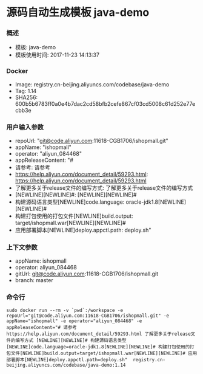 # 源码自动生成模板 java-demo

### 概述

* 模板: java-demo
* 模板使用时间: 2017-11-23 14:13:37

### Docker
* Image: registry.cn-beijing.aliyuncs.com/codebase/java-demo
* Tag: 1.14
* SHA256: 600b5b6783ff0a0e4b7dac2cd58bfb2cefe867cf03cd5008c61d252e77ecbb3e

### 用户输入参数
* repoUrl: "git@code.aliyun.com:11618-CGB1706/ishopmall.git" 
* appName: "ishopmall" 
* operator: "aliyun_084468" 
* appReleaseContent: "# 
* 请参考: 请参考 
* https://help.aliyun.com/document_detail/59293.html: https://help.aliyun.com/document_detail/59293.html 
* 了解更多关于release文件的编写方式: 了解更多关于release文件的编写方式 
* [NEWLINE][NEWLINE]#: [NEWLINE][NEWLINE]# 
* 构建源码语言类型[NEWLINE]code.language: oracle-jdk1.8[NEWLINE][NEWLINE]# 
* 构建打包使用的打包文件[NEWLINE]build.output: target/ishopmall.war[NEWLINE][NEWLINE]# 
* 应用部署脚本[NEWLINE]deploy.appctl.path: deploy.sh" 

### 上下文参数
* appName: ishopmall
* operator: aliyun_084468
* gitUrl: git@code.aliyun.com:11618-CGB1706/ishopmall.git
* branch: master


### 命令行
	sudo docker run --rm -v `pwd`:/workspace -e repoUrl="git@code.aliyun.com:11618-CGB1706/ishopmall.git" -e appName="ishopmall" -e operator="aliyun_084468" -e appReleaseContent="# 请参考 https://help.aliyun.com/document_detail/59293.html 了解更多关于release文件的编写方式 [NEWLINE][NEWLINE]# 构建源码语言类型[NEWLINE]code.language=oracle-jdk1.8[NEWLINE][NEWLINE]# 构建打包使用的打包文件[NEWLINE]build.output=target/ishopmall.war[NEWLINE][NEWLINE]# 应用部署脚本[NEWLINE]deploy.appctl.path=deploy.sh"  registry.cn-beijing.aliyuncs.com/codebase/java-demo:1.14

